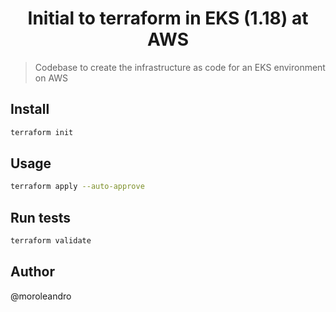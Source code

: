 <h1 align="center">Initial to terraform in EKS (1.18) at AWS</h1>

> Codebase to create the infrastructure as code for an EKS environment on AWS

## Install

```sh
terraform init
```

## Usage

```sh
terraform apply --auto-approve
```

## Run tests

```sh
terraform validate
```

## Author

@moroleandro
